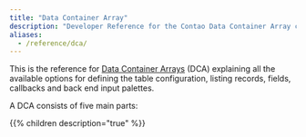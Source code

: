 ```yaml
---
title: "Data Container Array"
description: "Developer Reference for the Contao Data Container Array configuration."
aliases:
  - /reference/dca/
---
```


This is the reference for [Data Container Arrays](../../framework/dca/) (DCA) explaining all the available options for defining the table configuration, listing records, fields, callbacks and back end input palettes.

A DCA consists of five main parts:

{{% children description="true" %}}
